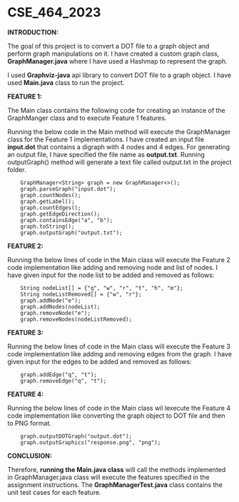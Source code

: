# CSE_464_2023


**INTRODUCTION:**

The goal of this project is to convert a DOT file to a graph object and perform graph manipulations on it. I have created a custom graph class, **GraphManager.java** where I have used a Hashmap to represent the graph. 

I used **Graphviz-java** api library to convert DOT file to a graph object. I have used **Main.java** class to run the project.


**FEATURE 1:**

The Main class contains the following code for creating an instance of the GraphManger class and to execute Feature 1 features.

Running the below code in the Main method will execute the GraphManager class for the Feature 1 implementations. I have created an input file **input.dot** that contains a digraph with 4 nodes and 4 edges. For generating an output file, I have specified the file name as **output.txt**. Running outputGraph() method will generate a text file called output.txt in the project folder.
  
        
        GraphManager<String> graph = new GraphManager<>();
        graph.parseGraph("input.dot");
        graph.countNodes();
        graph.getLabel();
        graph.countEdges();
        graph.getEdgeDirection();
        graph.containsEdge("a", "b");
        graph.toString();
        graph.outputGraph("output.txt");
        
        
        
**FEATURE 2:**

Running the below lines of code in the Main class will execute the Feature 2 code implementation like adding and removing node and list of nodes. I have given input for the node list to be added and removed as follows:

        
        String nodeList[] = {"q", "w", "r", "t", "h", "m"};
        String nodeListRemoved[] = {"w", "r"};
        graph.addNode("e");
        graph.addNodes(nodeList);
        graph.removeNode("e");
        graph.removeNodes(nodeListRemoved);
        


**FEATURE 3:**

Running the below lines of code in the Main class will execute the Feature 3 code implementation like adding and removing edges from the graph. I have given input for the edges to be added and removed as follows:


        graph.addEdge("q", "t");
        graph.removeEdge("q", "t");



**FEATURE 4:**

Running the below lines of code in the Main class wil lexecute the Feature 4 code implementation like converting the graph object to DOT file and then to PNG format.

        graph.outputDOTGraph("output.dot");
        graph.outputGraphics("response.png", "png");
        
     
     
**CONCLUSION:**
     
Therefore, **running the Main.java class** will call the methods implemented in GraphManager.java class will execute the features specified in the assignment instructions. The **GraphManagerTest.java** class contains the unit test cases for each feature.

